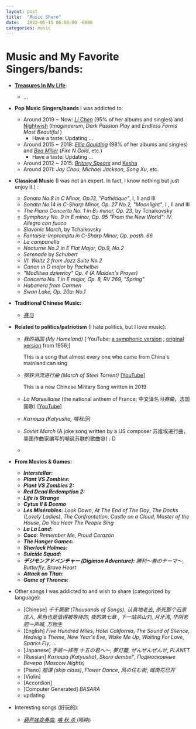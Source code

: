 ```yaml
---
layout: post
title:  "Music Share"
date:   2022-05-15 06:00:00 -0800
categories: music
---
```






# **Music and My Favorite Singers/bands:**

- **[Treasures In My Life](https://music.163.com/#/playlist?id=3238413171)**:

  - ...

- **Pop Music Singers/bands** I was addicted to: 

  - Around 2019 ~ Now: *[Li Chen](https://music.apple.com/cn/artist/%E9%99%88%E7%B2%92/1138469250)* (95% of her albums and singles) and [Nightwish](https://www.nightwish.com/) (*Imaginaerum*, *Dark Passion Play* and *Endless Forms Most Beautiful* )
    - Have a taste: Updating ...
  - Around 2015 ~ 2018: *[Ellie Goulding](https://music.apple.com/us/artist/ellie-goulding/338264227)* (98% of her albums and singles) and  [*Bea Miller*](https://music.apple.com/us/artist/bea-miller/706171903) (*Fire N Gold*, etc.)
    - Have a taste: Updating ...
  - Around 2012 ~ 2015: *[Britney Spears](https://music.apple.com/us/artist/britney-spears/217005)* and [Kesha](https://music.apple.com/us/artist/kesha/334854763)
  - Around 2011: *Jay Chou*, *Michael Jackson*, *Song Xu*,  etc.

- **Classical Music** (I was not an expert. In fact, I know nothing but just enjoy it.) :

  - *Sonata No.8 in C Minor, Op.13,  "Pathétique"*, I, II and III
  - *Sonata No.14 in C-Sharp Minor, Op. 27 No.2, "Moonlight"*, I , II and III
  - *The Piano Concerto No. 1 in B♭ minor, Op. 23*, by Tchaikovsky
  - *Symphony No. 9 in E minor, Op. 95 "From the New World": IV. Allegro con fuoco*
  - *Slavonic March*, by Tchaikovsky
  - *Fantaisie-Impromptu in C-Sharp Minor, Op. posth. 66*
  - *La campanella*
  - *Nocturne No.2 in E Flat Major, Op.9, No.2*
  - *Serenade* by *Schubert* 
  - *VI. Waltz 2 from Jazz Suite No.2*
  - *Canon in D major* by *Pachelbel*
  - *"Modlitwa dziewicy" Op. 4 (A Maiden's Prayer)*
  - *Concerto No. 1 in E major, Op. 8, RV 269, "Spring"*
  - *Habanera from Carmen*
  - *Swan Lake, Op. 20a: No.1*

- **Traditional Chinese Music:**

  - [*赛马*](https://www.youtube.com/watch?v=jitJGaoGs-I)

- **Related to politics/patriotism** (I hate politics, but I love music):

  - *我的祖国 (My Homeland)*  \[ YouTube: [a symphonic version](https://youtu.be/gL7am0SGO3s) ; [original version](https://www.youtube.com/watch?v=-pjriPXQC0o) from 1956;\]

    This is a song that almost every one who came from China's mainland can sing	

  - *钢铁洪流进行曲 (March of Steel Torrent)* [[YouTube](https://www.youtube.com/watch?v=gFBwXdguRrY)]

    This is a new Chinese Military Song written in 2019

  - *La Marseillaise* (the national anthem of France; 中文译名*马赛曲*，法国国歌) [[YouTube](https://www.youtube.com/watch?v=SIxOl1EraXA)]

  - *Катюша (Katyusha, 喀秋莎)*

  - *Soviet March* (A joke song written by a US composer  苏维埃进行曲，美国作曲家编写的嘲讽苏联的歌曲😅) : D

  - 

- **From Movies & Games:** 

  - ***Interstellar:*** 
  - ***Plant VS Zombies:***
  - ***Plant VS Zombies 2:***
  - ***Red Dead Redemption 2:***
  - ***Life is Strange***
  - ***Cytus II & Deemo***
  - ***Les Misérables*:** *Look Down*, *At The End of The Day*, *The Docks (Lovely Ladies)*, *The Confrontation*, *Castle on a Cloud*, *Master of the House*, *Do You Hear The People Sing*
  - ***La La Land:***
  - ***Coco***: *Remember Me*, *Proud Corazón*
  - ***The Hanger Games:***
  - ***Sherlock Holmes:***
  - ***Suicide Squad:***
  - ***デジモンアドベンチャー (Digimon Adventure):*** *勝利〜善のテーマ〜*, *Butterfly*, *Brave Heart*
  - ***Attack on Titan***:
  - ***Game of Thrones:***

- Other songs I was addicted to and wish to share (categorized by language):

  - [Chinese] *千千厥歌 (Thousands of Songs)*, *认真地老去*, *杀死那个石家庄人*, *黑色也是值得被等待的*, *夜的第七章* , *下一站茶山刘*, *月牙湾*, *华阴老腔一声喊*, *万物生*
  - [English] *Five Hundred Miles*, *Hotel California*, *The Sound of Silence*, *Hedwig's Theme*, *New Year's Eve*, *Wake Me Up*, *Waiting For Love*, *Sparks Fly*, ...
  - [Japanese] *手紙〜拝啓 十五の君へ〜*, *夢灯籠*, *ぜんぜんぜんせ*, *PLANET*
  - [Russian] *Катюша (Katyusha)*, *Skoro dembel'*, *Подмосковные Вечера (Moscow Nights)* 
  - [Piano] *翘课 (skip class)*, *Flower Dance*, *风の住む街*, *城南花已开*
  - [Violin]
  - [Accordion]
  - [Computer Generated] *BASARA*
  - updating

- Interesting songs (好玩的):

  - [*葫芦娃变奏曲*](https://www.bilibili.com/video/BV1r64y1B777?spm_id_from=333.999.0.0), [*喀 秋 杀* ](https://www.bilibili.com/video/BV1fE411W7Lw?share_source=copy_web)(唢呐)
